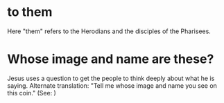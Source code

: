 
# to them
Here "them" refers to the Herodians and the disciples of the Pharisees.

# Whose image and name are these?
Jesus uses a question to get the people to think deeply about what he is saying. Alternate translation: "Tell me whose image and name you see on this coin." (See: )